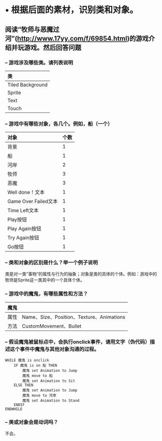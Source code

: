 # • 根据后面的素材，识别类和对象。

## 阅读“牧师与恶魔过河”(http://www.17yy.com/f/69854.html)的游戏介绍并玩游戏。然后回答问题

### – 游戏涉及哪些类。请列表说明

| 类               |
|:-----------------|
| Tiled Background |
| Sprite           |
| Text             |
| Touch            |

### – 游戏中有哪些对象，各几个。例如，船（一个）

| 对象                 | 个数 |
|:---------------------|:----|
| 背景                 | 1   |
| 船                   | 1   |
| 河岸                 | 2   |
| 牧师                 | 3   |
| 恶魔                 | 3   |
| Well done！文本      | 1   |
| Game Over Failed文本 | 1   |
| Time Left文本        | 1   |
| Play按钮             | 1   |
| Play Again按钮       | 1   |
| Try Again按钮        | 1   |
| Go按钮               | 1   |

### – 类和对象的区别是什么？举一个例子说明

类是对一类“事物”的属性与行为的抽象；对象是类的具体的个体。例如：游戏中的牧师是Sprite这一类其中的一个具体个体。

### – 游戏中的魔鬼，有哪些属性和方法？

| 魔鬼 |                                          |  
|:-----|:-----------------------------------------|
| 属性 | Name、Size、Position、Texture、Animations |
| 方法 | CustomMovement、Bullet                   |

### – 假设魔鬼被鼠标点中，会执行onclick事件，请用文字（伪代码）描述这个事件中魔鬼与其他对象沟通的过程。

```
WHILE 魔鬼 is onclick
    IF 魔鬼 is on 船 THEN
        魔鬼 set Animation to Jump
        魔鬼 move to 船
        魔鬼 set Animation to Sit
    ELSE THEN
        魔鬼 set Animation to Jump
        魔鬼 move to 河岸
        魔鬼 set Animation to Stand
    ENDIF
ENDWHILE
```

### – 类或对象会是动词吗？

不会。